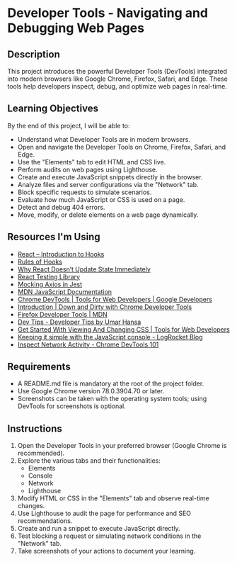 # Developer Tools - Navigating and Debugging Web Pages

## Description
This project introduces the powerful Developer Tools (DevTools) integrated into modern browsers like Google Chrome, Firefox, Safari, and Edge. These tools help developers inspect, debug, and optimize web pages in real-time.

## Learning Objectives
By the end of this project, I will be able to:
- Understand what Developer Tools are in modern browsers.
- Open and navigate the Developer Tools on Chrome, Firefox, Safari, and Edge.
- Use the "Elements" tab to edit HTML and CSS live.
- Perform audits on web pages using Lighthouse.
- Create and execute JavaScript snippets directly in the browser.
- Analyze files and server configurations via the "Network" tab.
- Block specific requests to simulate scenarios.
- Evaluate how much JavaScript or CSS is used on a page.
- Detect and debug 404 errors.
- Move, modify, or delete elements on a web page dynamically.

## Resources I'm Using
- [React – Introduction to Hooks](https://reactjs.org/docs/hooks-intro.html)
- [Rules of Hooks](https://reactjs.org/docs/hooks-rules.html)
- [Why React Doesn’t Update State Immediately](https://reactjs.org/docs/state-updates.html)
- [React Testing Library](https://testing-library.com/docs/react-testing-library/intro/)
- [Mocking Axios in Jest](https://axios-http.com/docs/migrating_to_1x/#jest-mocking-axios)
- [MDN JavaScript Documentation](https://developer.mozilla.org/en-US/docs/Web/JavaScript)
- [Chrome DevTools | Tools for Web Developers | Google Developers](https://developer.chrome.com/docs/devtools/)
- [Introduction | Down and Dirty with Chrome Developer Tools](https://developers.google.com/web/tools/chrome-devtools/)
- [Firefox Developer Tools | MDN](https://developer.mozilla.org/en-US/docs/Tools)
- [Dev Tips - Developer Tips by Umar Hansa](https://umaar.com/dev-tips/)
- [Get Started With Viewing And Changing CSS | Tools for Web Developers](https://developer.chrome.com/docs/devtools/css/)
- [Keeping it simple with the JavaScript console - LogRocket Blog](https://blog.logrocket.com/keeping-it-simple-with-the-javascript-console/)
- [Inspect Network Activity - Chrome DevTools 101](https://developers.google.com/web/tools/chrome-devtools/network)

## Requirements
- A README.md file is mandatory at the root of the project folder.
- Use Google Chrome version 78.0.3904.70 or later.
- Screenshots can be taken with the operating system tools; using DevTools for screenshots is optional.

## Instructions
1. Open the Developer Tools in your preferred browser (Google Chrome is recommended).
2. Explore the various tabs and their functionalities:
   - Elements
   - Console
   - Network
   - Lighthouse
3. Modify HTML or CSS in the "Elements" tab and observe real-time changes.
4. Use Lighthouse to audit the page for performance and SEO recommendations.
5. Create and run a snippet to execute JavaScript directly.
6. Test blocking a request or simulating network conditions in the "Network" tab.
7. Take screenshots of your actions to document your learning.
